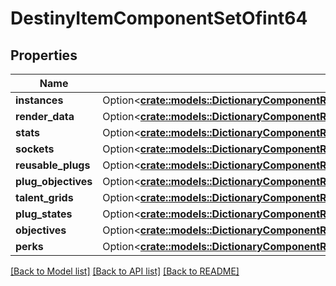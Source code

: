 # DestinyItemComponentSetOfint64

## Properties

Name | Type | Description | Notes
------------ | ------------- | ------------- | -------------
**instances** | Option<[**crate::models::DictionaryComponentResponseOfint64AndDestinyItemInstanceComponent**](DictionaryComponentResponseOfint64AndDestinyItemInstanceComponent.md)> |  | [optional]
**render_data** | Option<[**crate::models::DictionaryComponentResponseOfint64AndDestinyItemRenderComponent**](DictionaryComponentResponseOfint64AndDestinyItemRenderComponent.md)> |  | [optional]
**stats** | Option<[**crate::models::DictionaryComponentResponseOfint64AndDestinyItemStatsComponent**](DictionaryComponentResponseOfint64AndDestinyItemStatsComponent.md)> |  | [optional]
**sockets** | Option<[**crate::models::DictionaryComponentResponseOfint64AndDestinyItemSocketsComponent**](DictionaryComponentResponseOfint64AndDestinyItemSocketsComponent.md)> |  | [optional]
**reusable_plugs** | Option<[**crate::models::DictionaryComponentResponseOfint64AndDestinyItemReusablePlugsComponent**](DictionaryComponentResponseOfint64AndDestinyItemReusablePlugsComponent.md)> |  | [optional]
**plug_objectives** | Option<[**crate::models::DictionaryComponentResponseOfint64AndDestinyItemPlugObjectivesComponent**](DictionaryComponentResponseOfint64AndDestinyItemPlugObjectivesComponent.md)> |  | [optional]
**talent_grids** | Option<[**crate::models::DictionaryComponentResponseOfint64AndDestinyItemTalentGridComponent**](DictionaryComponentResponseOfint64AndDestinyItemTalentGridComponent.md)> |  | [optional]
**plug_states** | Option<[**crate::models::DictionaryComponentResponseOfuint32AndDestinyItemPlugComponent**](DictionaryComponentResponseOfuint32AndDestinyItemPlugComponent.md)> |  | [optional]
**objectives** | Option<[**crate::models::DictionaryComponentResponseOfint64AndDestinyItemObjectivesComponent**](DictionaryComponentResponseOfint64AndDestinyItemObjectivesComponent.md)> |  | [optional]
**perks** | Option<[**crate::models::DictionaryComponentResponseOfint64AndDestinyItemPerksComponent**](DictionaryComponentResponseOfint64AndDestinyItemPerksComponent.md)> |  | [optional]

[[Back to Model list]](../README.md#documentation-for-models) [[Back to API list]](../README.md#documentation-for-api-endpoints) [[Back to README]](../README.md)


